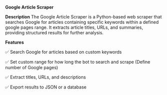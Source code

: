 **Google Article Scraper**

**Description**
The Google Article Scraper is a Python-based web scraper that searches Google for articles containing specific keywords within a defined google pages range. It extracts article titles, URLs, and summaries, providing structured results for further analysis.

**Features**

✅ Search Google for articles based on custom keywords

✅ Set custom range for how long the bot to search and scrape (Define number of Google pages)

✅ Extract titles, URLs, and descriptions

✅ Export results to JSON or a database
